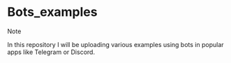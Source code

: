 # Bots_examples

> [!NOTE]
> In this repository I will be uploading various examples using bots in popular apps like Telegram or Discord.
